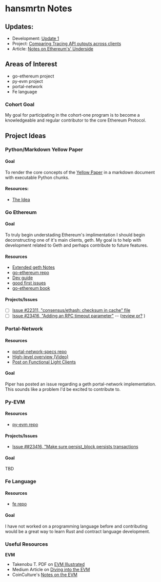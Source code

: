 # hansmrtn Notes

## Updates: 
- Development: [Update 1](https://hackmd.io/@hansmrtn/Hyytr4ZVF)
- Project: [Comparing Tracing API outputs across clients](https://github.com/hansmrtn/tracing-apis)
- Article: [Notes on Ethereum's' Underside](https://hackmd.io/@hansmrtn/BJ7cn8sHY)

## Areas of Interest

- go-ethereum project
- py-evm project
- portal-network 
- Fe language


### Cohort Goal 

My goal for participating in the cohort-one program is to become a knowledgeable and regular contributor to the core Ethereum Protocol. 

## Project Ideas

### Python/Markdown Yellow Paper

#### Goal 
To render the core concepts of the [Yellow Paper](https://github.com/ethereum/yellowpaper) in a markdown document with executable Python chunks. 

#### Resources: 
- [The Idea](https://ethereum-magicians.org/t/replace-the-yellow-paper-with-executable-markdown-specification/6430/16)

### Go Ethereum 

#### Goal

To truly begin understading Ethereum's implimentation I should begin deconstructing one of it's main clients, geth. My goal is to help with development related to Geth and perhaps contribute to future features. 

#### Resources

- [Extended geth Notes](https://hackmd.io/eW_VaqZBTkeOTgkLyDmjdw)
- [go-ethereum repo](https://github.com/ethereum/go-ethereum)
- [Dev guide](https://geth.ethereum.org/docs/developers/devguide)
- [good first issues](https://github.com/ethereum/go-ethereum/issues?q=is%3Aissue+is%3Aopen+label%3A%22good+first+issue%22)
- [go-ethereum book](https://goethereumbook.org/en/)

#### Projects/Issues 

- [ ] [Issue #22311, "consensus/ethash: checksum in cache" file](https://github.com/ethereum/go-ethereum/issues/22311)
- [ ] [Issue #23416, "Adding an RPC timeout parameter"](https://github.com/ethereum/go-ethereum/issues/23416) -- ([review pr?](https://github.com/reds/go-ethereum/commit/4d5d95ca49e390172b53d9f9eb548123be0a0927) )

### Portal-Network

#### Resources 
- [portal-network-specs repo](https://github.com/ethereum/portal-network-specs) 
- [High-level overview (Video)](https://www.youtube.com/watch?v=jAX_bgcESoc)
- [Post on Functional Light Clients](https://snakecharmers.ethereum.org/the-winding-road-to-functional-light-clients/)

#### Goal

Piper has posted an issue regarding a geth portal-network implementation. This sounds like a problem I'd be excited to contribute to. 

### Py-EVM

#### Resources 

- [py-evm repo](https://github.com/ethereum/py-evm)

#### Projects/Issues

- [Issue ##23416, "Make sure persist_block persists transactions](https://github.com/ethereum/py-evm/issues/1925)

#### Goal
TBD


### Fe Language

#### Resources

- [fe repo](https://github.com/ethereum/fe)

#### Goal

I have not worked on a programming language before and contributing would be a great way to learn Rust and contract language development. 

### Useful Resources

**EVM**
- Takenobu T. PDF on [EVM Illustrated](https://takenobu-hs.github.io/downloads/ethereum_evm_illustrated.pdf)
- Medium Article on [Diving into the EVM](https://blog.qtum.org/diving-into-the-ethereum-vm-6e8d5d2f3c30)
- CoinCulture's [Notes on the EVM](https://github.com/CoinCulture/evm-tools/blob/master/analysis/guide.md)
